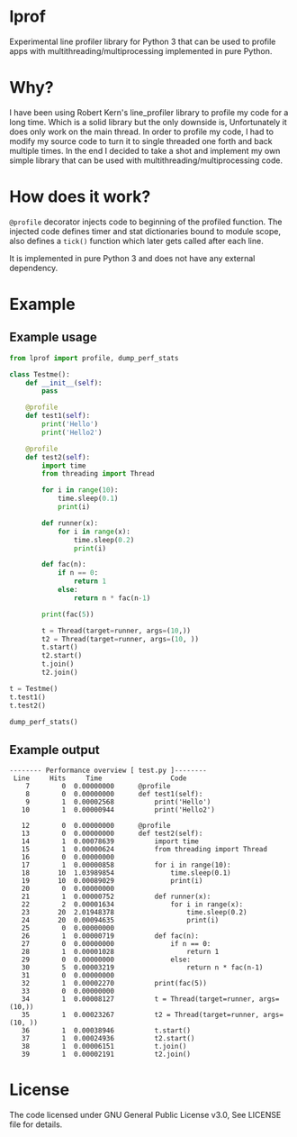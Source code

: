 # lprof
Experimental line profiler library for Python 3 that can be used to profile apps with multithreading/multiprocessing implemented in pure Python.

# Why?
I have been using Robert Kern's line_profiler library to profile my code for a long time. Which is a solid library but the only downside is, Unfortunately it does only work on the main thread. In order to profile my code, I had to modify my source code to turn it to single threaded one forth and back multiple times. In the end I decided to take a shot and implement my own simple library that can be used with multithreading/multiprocessing code.

# How does it work?
`@profile` decorator injects code to beginning of the profiled function. The injected code defines timer and stat dictionaries bound to module scope, also defines a `tick()` function which later gets called after each line.

It is implemented in pure Python 3 and does not have any external dependency.

# Example
## Example usage
```python
from lprof import profile, dump_perf_stats

class Testme():
    def __init__(self):
        pass

    @profile
    def test1(self):
        print('Hello')
        print('Hello2')

    @profile
    def test2(self):
        import time
        from threading import Thread

        for i in range(10):
            time.sleep(0.1)
            print(i)

        def runner(x):
            for i in range(x):
                time.sleep(0.2)
                print(i)

        def fac(n):
            if n == 0:
                return 1
            else:
                return n * fac(n-1)

        print(fac(5))

        t = Thread(target=runner, args=(10,))
        t2 = Thread(target=runner, args=(10, ))
        t.start()
        t2.start()
        t.join()
        t2.join()

t = Testme()
t.test1()
t.test2()

dump_perf_stats()
```

## Example output
```
-------- Performance overview [ test.py ]--------
 Line     Hits     Time                 Code
    7 	     0	0.00000000	    @profile
    8 	     0	0.00000000	    def test1(self):
    9 	     1 	0.00002568 	        print('Hello')
   10 	     1 	0.00000944 	        print('Hello2')

   12 	     0	0.00000000	    @profile
   13 	     0	0.00000000	    def test2(self):
   14 	     1 	0.00078639 	        import time
   15 	     1 	0.00000624 	        from threading import Thread
   16 	     0	0.00000000
   17 	     1 	0.00000858 	        for i in range(10):
   18 	    10 	1.03989854 	            time.sleep(0.1)
   19 	    10 	0.00089029 	            print(i)
   20 	     0	0.00000000
   21 	     1 	0.00000752 	        def runner(x):
   22 	     2 	0.00001634 	            for i in range(x):
   23 	    20 	2.01948378 	                time.sleep(0.2)
   24 	    20 	0.00094635 	                print(i)
   25 	     0	0.00000000
   26 	     1 	0.00000719 	        def fac(n):
   27 	     0	0.00000000	            if n == 0:
   28 	     1 	0.00001028 	                return 1
   29 	     0	0.00000000	            else:
   30 	     5 	0.00003219 	                return n * fac(n-1)
   31 	     0	0.00000000
   32 	     1 	0.00002270 	        print(fac(5))
   33 	     0	0.00000000
   34 	     1 	0.00008127 	        t = Thread(target=runner, args=(10,))
   35 	     1 	0.00023267 	        t2 = Thread(target=runner, args=(10, ))
   36 	     1 	0.00038946 	        t.start()
   37 	     1 	0.00024936 	        t2.start()
   38 	     1 	0.00006151 	        t.join()
   39 	     1 	0.00002191 	        t2.join()
```

# License
The code licensed under GNU General Public License v3.0, See LICENSE file for details.
